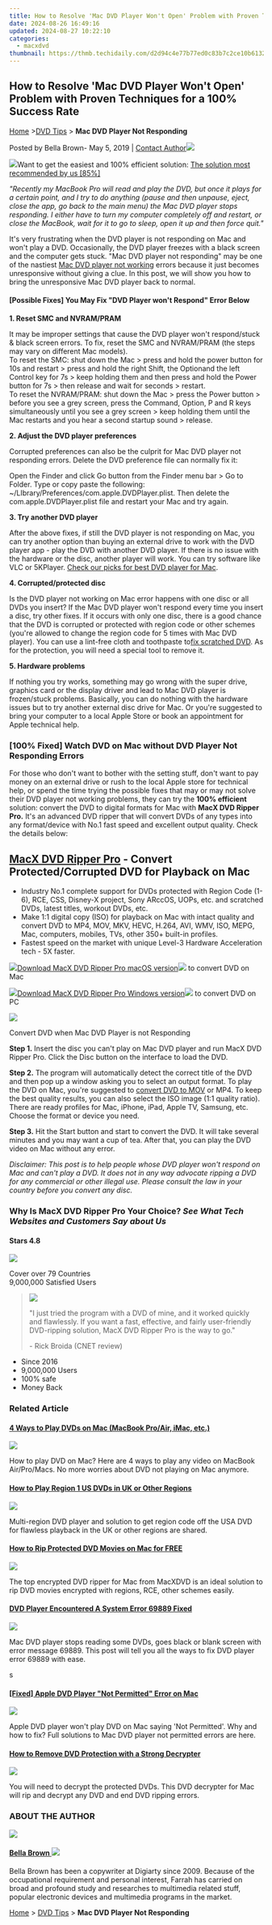 ```yaml
---
title: How to Resolve 'Mac DVD Player Won't Open' Problem with Proven Techniques for a 100%% Success Rate
date: 2024-08-26 16:49:16
updated: 2024-08-27 10:22:10
categories:
  - macxdvd
thumbnail: https://thmb.techidaily.com/d2d94c4e77b77ed0c83b7c2ce10b6132329d863043aff159270d3e923d41f323.jpg
---
```


## How to Resolve 'Mac DVD Player Won't Open' Problem with Proven Techniques for a 100% Success Rate

[Home](https://tools.techidaily.com/macxdvd/products/) \>[DVD Tips](https://tools.techidaily.com/macxdvd/products/) \> **Mac DVD Player Not Responding**

Posted by Bella Brown- May 5, 2019 | [Contact Author![](https://www.macxdvd.com/mac-dvd-video-converter-how-to/../troubleshoot-adobe/img/email.png)](https://tools.techidaily.com/macxdvd/products/) 

![](https://www.macxdvd.com/mac-dvd-video-converter-how-to/../troubleshoot-adobe/img/supg.png)Want to get the easiest and 100% efficient solution: [The solution most recommended by us \[85%\]](https://tools.techidaily.com/macxdvd/products/)

_"Recently my MacBook Pro will read and play the DVD, but once it plays for a certain point, and I try to do anything (pause and then unpause, eject, close the app, go back to the main menu) the Mac DVD player stops responding. I either have to turn my computer completely off and restart, or close the MacBook, wait for it to go to sleep, open it up and then force quit."_

It's very frustrating when the DVD player is not responding on Mac and won't play a DVD. Occasionally, the DVD player freezes with a black screen and the computer gets stuck. "Mac DVD player not responding" may be one of the nastiest [Mac DVD player not working](https://tools.techidaily.com/macxdvd/products/) errors because it just becomes unresponsive without giving a clue. In this post, we will show you how to bring the unresponsive Mac DVD player back to normal.

#### \[Possible Fixes\] You May Fix "DVD Player won't Respond" Error Below

**1\. Reset SMC and NVRAM/PRAM**

It may be improper settings that cause the DVD player won't respond/stuck & black screen errors. To fix, reset the SMC and NVRAM/PRAM (the steps may vary on different Mac models).   
 To reset the SMC: shut down the Mac > press and hold the power button for 10s and restart > press and hold the right Shift, the Optionand the left Control key for 7s > keep holding them and then press and hold the Power button for 7s > then release and wait for seconds > restart.   
 To reset the NVRAM/PRAM: shut down the Mac > press the Power button > before you see a grey screen, press the Command, Option, P and R keys simultaneously until you see a grey screen > keep holding them until the Mac restarts and you hear a second startup sound > release.

**2\. Adjust the DVD player preferences**

Corrupted preferences can also be the culprit for Mac DVD player not responding errors. Delete the DVD preference file can normally fix it:

Open the Finder and click Go button from the Finder menu bar > Go to Folder. Type or copy paste the following: \~/LIbrary/Preferences/com.apple.DVDPlayer.plist. Then delete the com.apple.DVDPlayer.plist file and restart your Mac and try again.

**3\. Try another DVD player**

After the above fixes, if still the DVD player is not responding on Mac, you can try another option than buying an external drive to work with the DVD player app - play the DVD with another DVD player. If there is no issue with the hardware or the disc, another player will work. You can try software like VLC or 5KPlayer. [Check our picks for best DVD player for Mac](https://tools.techidaily.com/macxdvd/products/).

**4\. Corrupted/protected disc**

Is the DVD player not working on Mac error happens with one disc or all DVDs you insert? If the Mac DVD player won't respond every time you insert a disc, try other fixes. If it occurs with only one disc, there is a good chance that the DVD is corrupted or protected with region code or other schemes (you're allowed to change the region code for 5 times with Mac DVD player). You can use a lint-free cloth and toothpaste to[fix scratched DVD](https://tools.techidaily.com/macxdvd/products/). As for the protection, you will need a special tool to remove it.

**5\. Hardware problems**

If nothing you try works, something may go wrong with the super drive, graphics card or the display driver and lead to Mac DVD player is frozen/stuck problems. Basically, you can do nothing with the hardware issues but to try another external disc drive for Mac. Or you're suggested to bring your computer to a local Apple Store or book an appointment for Apple technical help.

### \[100% Fixed\] Watch DVD on Mac without DVD Player Not Responding Errors 

For those who don't want to bother with the setting stuff, don't want to pay money on an external drive or rush to the local Apple store for technical help, or spend the time trying the possible fixes that may or may not solve their DVD player not working problems, they can try the **100% efficient** solution: convert the DVD to digital formats for Mac with **MacX DVD Ripper Pro.** It's an advanced DVD ripper that will convert DVDs of any types into any format/device with No.1 fast speed and excellent output quality. Check the details below:

## [**MacX DVD Ripper Pro**](https://tools.techidaily.com/macxdvd/products/) \- Convert Protected/Corrupted DVD for Playback on Mac

* Industry No.1 complete support for DVDs protected with Region Code (1-6), RCE, CSS, Disney-X project, Sony ARccOS, UOPs, etc. and scratched DVDs, latest titles, workout DVDs, etc.
* Make 1:1 digital copy (ISO) for playback on Mac with intact quality and convert DVD to MP4, MOV, MKV, HEVC, H.264, AVI, WMV, ISO, MEPG, Mac, computers, mobiles, TVs, other 350+ built-in profiles.
* Fastest speed on the market with unique Level-3 Hardware Acceleration tech - 5X faster.

![](https://www.macxdvd.com/mac-dvd-video-converter-how-to/../troubleshoot-adobe/img/mac.png)[Download MacX DVD Ripper Pro macOS version![](https://www.macxdvd.com/mac-dvd-video-converter-how-to/../troubleshoot-adobe/img/download.png)](https://tools.techidaily.com/macxdvd/products/) to convert DVD on Mac

![](https://www.macxdvd.com/mac-dvd-video-converter-how-to/../troubleshoot-adobe/img/win02.png)[Download MacX DVD Ripper Pro Windows version![](https://www.macxdvd.com/mac-dvd-video-converter-how-to/../troubleshoot-adobe/img/download.png)](https://tools.techidaily.com/macxdvd/products/) to convert DVD on PC

![](https://www.macxdvd.com/mac-dvd-video-converter-how-to/../mac-dvd-ripper-pro/step-images/dvd-to-mov-700.jpg) 

Convert DVD when Mac DVD Player is not Responding

**Step 1.** Insert the disc you can't play on Mac DVD player and run MacX DVD Ripper Pro. Click the Disc button on the interface to load the DVD. 

**Step 2.** The program will automatically detect the correct title of the DVD and then pop up a window asking you to select an output format. To play the DVD on Mac, you're suggested to [convert DVD to MOV](https://tools.techidaily.com/macxdvd/products/) or MP4\. To keep the best quality results, you can also select the ISO image (1:1 quality ratio). There are ready profiles for Mac, iPhone, iPad, Apple TV, Samsung, etc. Choose the format or device you need. 

**Step 3.** Hit the Start button and start to convert the DVD. It will take several minutes and you may want a cup of tea. After that, you can play the DVD video on Mac without any error. 

_Disclaimer: This post is to help people whose DVD player won't respond on Mac and can't play a DVD. It does not in any way advocate ripping a DVD for any commercial or other illegal use. Please consult the law in your country before you convert any disc._



### Why Is MacX DVD Ripper Pro Your Choice? _See What Tech Websites and Customers Say about Us_

#### Stars 4.8

![](https://www.macxdvd.com/mac-dvd-video-converter-how-to/../troubleshoot-adobe/img/star.png)

Cover over 79 Countries   
9,000,000 Satisfied Users

> ![](https://www.macxdvd.com/mac-dvd-video-converter-how-to/../troubleshoot-adobe/img/cnet-fift.png) 
> 
> "I just tried the program with a DVD of mine, and it worked quickly and flawlessly. If you want a fast, effective, and fairly user-friendly DVD-ripping solution, MacX DVD Ripper Pro is the way to go."
> 
> \- Rick Broida (CNET review)

* Since 2016
* 9,000,000 Users
* 100% safe
* Money Back



### Related Article

#### [4 Ways to Play DVDs on Mac (MacBook Pro/Air, iMac, etc.)](https://tools.techidaily.com/macxdvd/products/)

![](https://www.macxdvd.com/mac-dvd-video-converter-how-to/../troubleshoot-adobe/img/pic1.jpg) 

How to play DVD on Mac? Here are 4 ways to play any video on MacBook Air/Pro/Macs. No more worries about DVD not playing on Mac anymore.

#### [How to Play Region 1 US DVDs in UK or Other Regions](https://tools.techidaily.com/macxdvd/products/)

![](https://www.macxdvd.com/mac-dvd-video-converter-how-to/../troubleshoot-adobe/img/pic2.jpg) 

Multi-region DVD player and solution to get region code off the USA DVD for flawless playback in the UK or other regions are shared.

#### [How to Rip Protected DVD Movies on Mac for FREE](https://tools.techidaily.com/macxdvd/products/)

![](https://www.macxdvd.com/mac-dvd-video-converter-how-to/../troubleshoot-adobe/img/pic3.jpg) 

The top encrypted DVD ripper for Mac from MacXDVD is an ideal solution to rip DVD movies encrypted with regions, RCE, other schemes easily.

#### [DVD Player Encountered A System Error 69889 Fixed](https://tools.techidaily.com/macxdvd/products/)

![](https://www.macxdvd.com/mac-dvd-video-converter-how-to/../troubleshoot-adobe/img/pic4.jpg) 

Mac DVD player stops reading some DVDs, goes black or blank screen with error message 69889\. This post will tell you all the ways to fix DVD player error 69889 with ease.

 s 

#### [\[Fixed\] Apple DVD Player "Not Permitted" Error on Mac](https://tools.techidaily.com/macxdvd/products/)

![](https://www.macxdvd.com/mac-dvd-video-converter-how-to/../troubleshoot-adobe/img/pic5.jpg) 

Apple DVD player won't play DVD on Mac saying 'Not Permitted'. Why and how to fix? Full solutions to Mac DVD player not permitted errors are here.

#### [How to Remove DVD Protection with a Strong Decrypter](https://tools.techidaily.com/macxdvd/products/)

![](https://www.macxdvd.com/mac-dvd-video-converter-how-to/../troubleshoot-adobe/img/pic6.jpg) 

You will need to decrypt the protected DVDs. This DVD decrypter for Mac will rip and decrypt any DVD and end DVD ripping errors.



### ABOUT THE AUTHOR

![](https://www.macxdvd.com/mac-dvd-video-converter-how-to/../troubleshoot-adobe/img/p1.png)

#### [Bella Brown ![](https://www.macxdvd.com/mac-dvd-video-converter-how-to/../troubleshoot-adobe/img/tw.png)](https://tools.techidaily.com/macxdvd/products/)

Bella Brown has been a copywriter at Digiarty since 2009\. Because of the occupational requirement and personal interest, Farrah has carried on broad and profound study and researches to multimedia related stuff, popular electronic devices and multimedia programs in the market.



[Home](https://tools.techidaily.com/macxdvd/products/) \> [DVD Tips](https://tools.techidaily.com/macxdvd/products/) \> **Mac DVD Player Not Responding**

<ins class="adsbygoogle"
     style="display:block"
     data-ad-format="autorelaxed"
     data-ad-client="ca-pub-7571918770474297"
     data-ad-slot="1223367746"></ins>



<ins class="adsbygoogle"
     style="display:block"
     data-ad-client="ca-pub-7571918770474297"
     data-ad-slot="8358498916"
     data-ad-format="auto"
     data-full-width-responsive="true"></ins>
